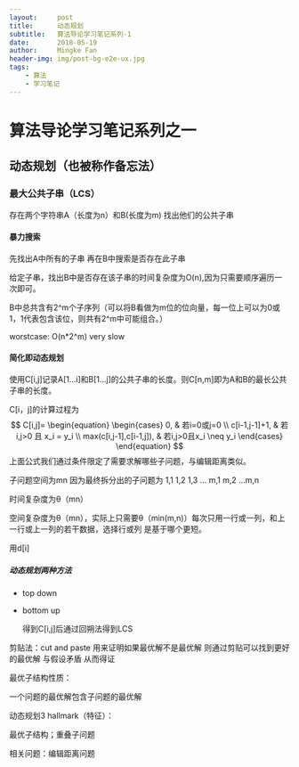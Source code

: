 ```yaml
---
layout:     post
title:      动态规划
subtitle:   算法导论学习笔记系列-1
date:       2018-05-19 
author:     Mingke Fan
header-img: img/post-bg-e2e-ux.jpg
tags:
    - 算法
    - 学习笔记
---
```


# 算法导论学习笔记系列之一

## 动态规划（也被称作备忘法）

### 最大公共子串（LCS）

存在两个字符串A（长度为n）和B(长度为m) 找出他们的公共子串

#### 暴力搜索

  先找出A中所有的子串 再在B中搜索是否存在此子串

  给定子串，找出B中是否存在该子串的时间复杂度为O(n),因为只需要顺序遍历一次即可。

  B中总共含有2^m个子序列（可以将B看做为m位的位向量，每一位上可以为0或1，1代表包含该位，则共有2^m中可能组合。）

  worstcase: O(n*2^m) very slow

#### 简化即动态规划

  使用C[i,j]记录A[1...i]和B[1...j]的公共子串的长度。则C[n,m]即为A和B的最长公共子串的长度。

  C[i，j]的计算过程为
  $$
  C[i,j]=
  \begin{equation}
  \begin{cases}
  0, & 若i=0或j=0 \\
  c[i-1,j-1]+1, & 若i,j>0   且 x_i = y_i \\
   max(c[i,j-1],c[i-1,j]), & 若i,j>0且x_i \neq y_i
  \end{cases}
  \end{equation}
  $$
  上面公式我们通过条件限定了需要求解哪些子问题，与编辑距离类似。

  子问题空间为mn 因为最终拆分出的子问题为 1,1 1,2 1,3 ... m,1 m,2 ...m,n

  时间复杂度为θ（mn）

  空间复杂度为θ（mn），实际上只需要θ（min(m,n)）每次只用一行或一列，和上一行或上一列的若干数据，选择行或列 是基于哪个更短。

  用d[i]

 ##### 动态规划两种方法

  * top down

  * bottom up

    得到C[i,j]后通过回朔法得到LCS



剪贴法：cut and paste 用来证明如果最优解不是最优解 则通过剪贴可以找到更好的最优解 与假设矛盾 从而得证

最优子结构性质：

一个问题的最优解包含子问题的最优解

动态规划3 hallmark（特征）：

最优子结构；重叠子问题



相关问题：编辑距离问题
